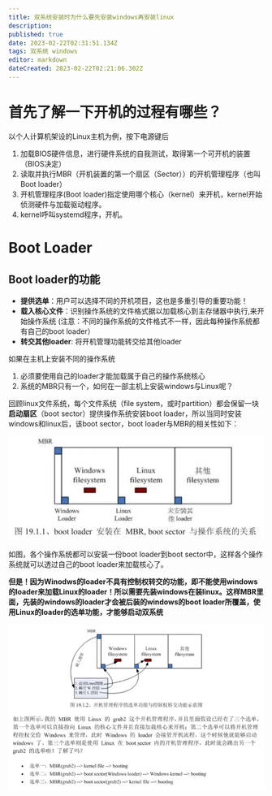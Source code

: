 ```yaml
---
title: 双系统安装时为什么要先安装windows再安装linux
description: 
published: true
date: 2023-02-22T02:31:51.134Z
tags: 双系统 windows
editor: markdown
dateCreated: 2023-02-22T02:21:06.302Z
---
```


# 首先了解一下开机的过程有哪些？
以个人计算机架设的Linux主机为例，按下电源键后

1. 加载BIOS硬件信息，进行硬件系统的自我测试，取得第一个可开机的装置（BIOS决定）
2. 读取并执行MBR（开机装置的第一个扇区（Sector））的开机管理程序（也叫Boot loader）
3. 开机管理程序(Boot loader)指定使用哪个核心（kernel）来开机，kernel开始侦测硬件与加载驱动程序。
4. kernel呼叫systemd程序，开机。

# Boot Loader
## Boot loader的功能

- **提供选单**：用户可以选择不同的开机项目，这也是多重引导的重要功能！
- **载入核心文件**：识别操作系统的文件格式据以加载核心到主存储器中执行,来开始操作系统 (注意：不同的操作系统的文件格式不一样，因此每种操作系统都有自己的boot loader）
- **转交其他loader**: 将开机管理功能转交给其他loader

如果在主机上安装不同的操作系统

1. 必须要使用自己的loader才能加载属于自己的操作系统核心
2. 系统的MBR只有一个，如何在一部主机上安装windows与Linux呢？

回顾linux文件系统，每个文件系统（file system，或时partition）都会保留一块**启动扇区**（boot sector）提供操作系统安装boot loader，所以当同时安装windows和linux后，该boot sector，boot loader与MBR的相关性如下：

![2023-2-22_14622.png](/2023-2-22_14622.png)

如图，各个操作系统都可以安装一份boot loader到boot sector中，这样各个操作系统就可以透过自己的boot loader来加载核心了。

**但是！因为Winodws的loader不具有控制权转交的功能，即不能使用windows的loader来加载Linux的loader！所以需要先装windows在装linux。这样MBR里面，先装的windows的loader才会被后装的windows的boot loader所覆盖，使用Linux的loader的选单功能，才能够启动双系统**

![2023-2-22_17558.png](/2023-2-22_17558.png)

